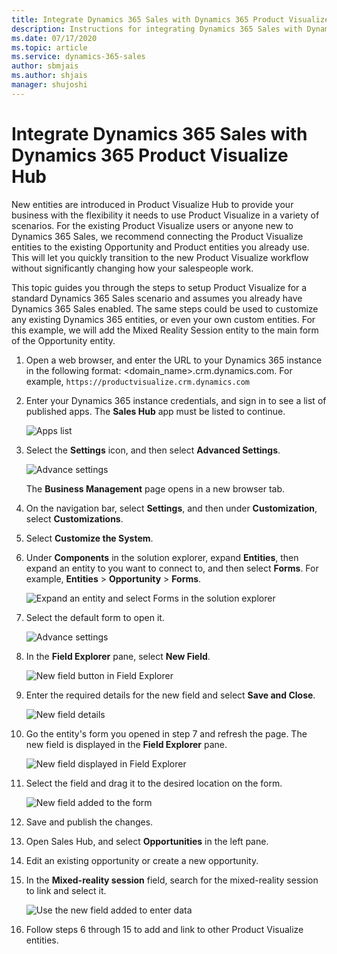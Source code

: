 ```yaml
---
title: Integrate Dynamics 365 Sales with Dynamics 365 Product Visualize Hub
description: Instructions for integrating Dynamics 365 Sales with Dynamics 365 Product Visualize Hub
ms.date: 07/17/2020
ms.topic: article
ms.service: dynamics-365-sales
author: sbmjais
ms.author: shjais
manager: shujoshi
---
```


# Integrate Dynamics 365 Sales with Dynamics 365 Product Visualize Hub

New entities are introduced in Product Visualize Hub to provide your business with the flexibility it needs to use Product Visualize in a variety of scenarios. For the existing Product Visualize users or anyone new to Dynamics 365 Sales, we recommend connecting the Product Visualize entities to the existing Opportunity and Product entities you already use. This will let you quickly transition to the new Product Visualize workflow without significantly changing how your salespeople work. 

This topic guides you through the steps to setup Product Visualize for a standard Dynamics 365 Sales scenario and assumes you already have Dynamics 365 Sales enabled. The same steps could be used to customize any existing Dynamics 365 entities, or even your own custom entities. For this example, we will add the Mixed Reality Session entity to the main form of the Opportunity entity.

1. Open a web browser, and enter the URL to your Dynamics 365 instance in the following format: &lt;domain\_name&gt;.crm.dynamics.com. For example, `https://productvisualize.crm.dynamics.com`

2. Enter your Dynamics 365 instance credentials, and sign in to see a list of published apps. The **Sales Hub** app must be listed to continue.

    ![Apps list](media/apps-list.png "Apps list")

3. Select the **Settings** icon, and then select **Advanced Settings**.

    ![Advance settings](media/advance-settings.png "Advance settings")

    The **Business Management** page opens in a new browser tab.

4. On the navigation bar, select **Settings**, and then under **Customization**, select **Customizations**.

5. Select **Customize the System**.

6. Under **Components** in the solution explorer, expand **Entities**, then expand an entity to you want to connect to, and then select **Forms**. For example, **Entities** > **Opportunity** > **Forms**.

    ![Expand an entity and select Forms in the solution explorer](media/opportunity-forms.png "Expand an entity and select Forms in the solution explorer")

7. Select the default form to open it.

    ![Advance settings](media/select-default-form.png "Advance settings")

8. In the **Field Explorer** pane, select **New Field**.

    ![New field button in Field Explorer](media/new-field-button.png "New field button in Field Explorer")

9. Enter the required details for the new field and select **Save and Close**.

    ![New field details](media/new-field-details.png "New field details")

10. Go the entity's form you opened in step 7 and refresh the page. The new field is displayed in the **Field Explorer** pane.

    ![New field displayed in Field Explorer](media/new-field-created.png "New field displayed in Field Explorer")

11. Select the field and drag it to the desired location on the form.

    ![New field added to the form](media/new-field-added-form.png "New field added to the form")

12. Save and publish the changes.

13. Open Sales Hub, and select **Opportunities** in the left pane.

14. Edit an existing opportunity or create a new opportunity.

15. In the **Mixed-reality session** field, search for the mixed-reality session to link and select it.

    ![Use the new field added to enter data](media/use-new-field.png "Use the new field added to enter data")

16. Follow steps 6 through 15 to add and link to other Product Visualize entities.

